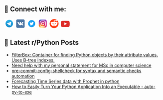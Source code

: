 ## 🔎 Connect with me:
[<img src="https://github.com/bullbesh/bullbesh/blob/main/images/Telegram.png" width="32" height="32" />](https://t.me/bullbesh)
[<img src="https://github.com/bullbesh/bullbesh/blob/main/images/VK.png" width="32" height="32" />](https://vk.com/bullbesh)
[<img src="https://github.com/bullbesh/bullbesh/blob/main/images/Twitter.png" width="32" height="32" />](https://twitter.com/bullbesh1)
[<img src="https://github.com/bullbesh/bullbesh/blob/main/images/Instagram.png" width="32" height="32" />](https://www.instagram.com/bullbesh)
[<img src="https://github.com/bullbesh/bullbesh/blob/main/images/Reddit.png" width="32" height="32" />](https://www.reddit.com/user/bullbesh)
[<img src="https://github.com/bullbesh/bullbesh/blob/main/images/YouTube.png" width="32" height="32" />](https://www.youtube.com/channel/UCtfjRs6uzgq5mfm8S06WTcg)

## 📕 Latest r/Python Posts
<!-- BLOG-POST-LIST:START -->
- [FilterBox: Container for finding Python objects by their attribute values. Uses B-tree indexes.](https://www.reddit.com/r/Python/comments/wrkvrw/filterbox_container_for_finding_python_objects_by/)
- [Need help with my personal statement for MSc in computer science](https://www.reddit.com/r/Python/comments/wrk2jk/need_help_with_my_personal_statement_for_msc_in/)
- [pre-commit-config-shellcheck for syntax and semantic checks automation](https://www.reddit.com/r/Python/comments/wrjsc1/precommitconfigshellcheck_for_syntax_and_semantic/)
- [Forecasting Time Series data with Prophet in python](https://www.reddit.com/r/Python/comments/wrgslv/forecasting_time_series_data_with_prophet_in/)
- [How to Easily Turn Your Python Application Into an Executable - auto-py-to-exe](https://www.reddit.com/r/Python/comments/wrgsec/how_to_easily_turn_your_python_application_into/)
<!-- BLOG-POST-LIST:END -->
